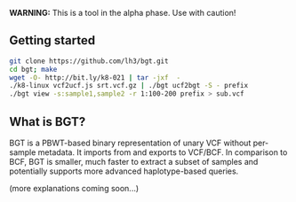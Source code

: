 **WARNING:** This is a tool in the alpha phase. Use with caution!

## Getting started
```sh
git clone https://github.com/lh3/bgt.git
cd bgt; make
wget -O- http://bit.ly/k8-021 | tar -jxf  -
./k8-linux vcf2ucf.js srt.vcf.gz | ./bgt ucf2bgt -S - prefix
./bgt view -s:sample1,sample2 -r 1:100-200 prefix > sub.vcf
```

## What is BGT?

BGT is a PBWT-based binary representation of unary VCF without per-sample
metadata. It imports from and exports to VCF/BCF. In comparison to BCF, BGT is
smaller, much faster to extract a subset of samples and potentially supports
more advanced haplotype-based queries.

(more explanations coming soon...)
